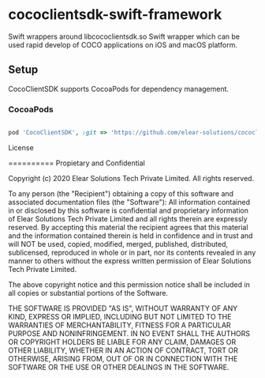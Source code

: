 # cococlientsdk-swift-framework

Swift wrappers around libcococlientsdk.so
Swift wrapper which can be used rapid develop of COCO applications on iOS and macOS platform.

## Setup

CocoClientSDK supports CocoaPods for dependency management.

### CocoaPods

``` ruby

pod 'CocoClientSDK', :git => 'https://github.com/elear-solutions/cococlientsdk-swift-framework.git'

```

License

==========
Propietary and Confidential

Copyright (c) 2020 Elear Solutions Tech Private Limited. All rights reserved.

To any person (the "Recipient") obtaining a copy of this software and
associated documentation files (the "Software"):
All information contained in or disclosed by this software is confidential
and proprietary information of Elear Solutions Tech Private Limited and all
rights therein are expressly reserved. By accepting this material the
recipient agrees that this material and the information contained therein is
held in confidence and in trust and will NOT be used, copied, modified,
merged, published, distributed, sublicensed, reproduced in whole or in part,
nor its contents revealed in any manner to others without the express
written permission of Elear Solutions Tech Private Limited.

The above copyright notice and this permission notice shall be included in all
copies or substantial portions of the Software.

THE SOFTWARE IS PROVIDED "AS IS", WITHOUT WARRANTY OF ANY KIND, EXPRESS OR
IMPLIED, INCLUDING BUT NOT LIMITED TO THE WARRANTIES OF MERCHANTABILITY,
FITNESS FOR A PARTICULAR PURPOSE AND NONINFRINGEMENT. IN NO EVENT SHALL THE
AUTHORS OR COPYRIGHT HOLDERS BE LIABLE FOR ANY CLAIM, DAMAGES OR OTHER
LIABILITY, WHETHER IN AN ACTION OF CONTRACT, TORT OR OTHERWISE, ARISING FROM,
OUT OF OR IN CONNECTION WITH THE SOFTWARE OR THE USE OR OTHER DEALINGS IN THE
SOFTWARE.
